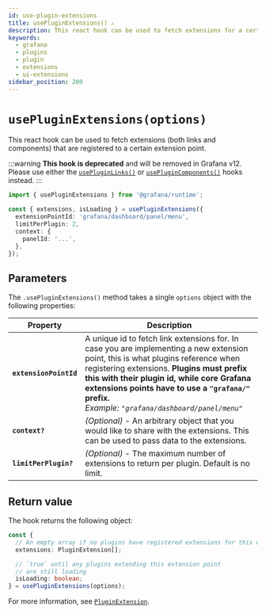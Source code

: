 ```yaml
---
id: use-plugin-extensions
title: usePluginExtensions() ⚠️
description: This react hook can be used to fetch extensions for a certain extension point.
keywords:
  - grafana
  - plugins
  - plugin
  - extensions
  - ui-extensions
sidebar_position: 200
---
```


# `usePluginExtensions(options)`

This react hook can be used to fetch extensions (both links and components) that are registered to a certain extension point.

:::warning
**This hook is deprecated** and will be removed in Grafana v12.
Please use either the [`usePluginLinks()`](./usePluginLinks.md) or [`usePluginComponents()`](./usePluginComponents.md) hooks instead.
:::

```typescript
import { usePluginExtensions } from '@grafana/runtime';

const { extensions, isLoading } = usePluginExtensions({
  extensionPointId: 'grafana/dashboard/panel/menu',
  limitPerPlugin: 2,
  context: {
    panelId: '...',
  },
});
```

## Parameters

The `.usePluginExtensions()` method takes a single `options` object with the following properties:

| Property               | Description                                                                                                                                                                                                                                                                                                                             |
| ---------------------- | --------------------------------------------------------------------------------------------------------------------------------------------------------------------------------------------------------------------------------------------------------------------------------------------------------------------------------------- |
| **`extensionPointId`** | A unique id to fetch link extensions for. In case you are implementing a new extension point, this is what plugins reference when registering extensions. **Plugins must prefix this with their plugin id, while core Grafana extensions points have to use a `"grafana/"` prefix.** <br /> _Example: `"grafana/dashboard/panel/menu"`_ |
| **`context?`**         | _(Optional)_ - An arbitrary object that you would like to share with the extensions. This can be used to pass data to the extensions.                                                                                                                                                                                                   |
| **`limitPerPlugin?`**  | _(Optional)_ - The maximum number of extensions to return per plugin. Default is no limit.                                                                                                                                                                                                                                              |

## Return value

The hook returns the following object:

```typescript
const {
  // An empty array if no plugins have registered extensions for this extension point yet
  extensions: PluginExtension[];

  // `true` until any plugins extending this extension point
  // are still loading
  isLoading: boolean;
} = usePluginExtensions(options);
```

For more information, see [`PluginExtension`](https://github.com/grafana/grafana/blob/main/packages/grafana-data/src/types/pluginExtensions.ts#L40).
